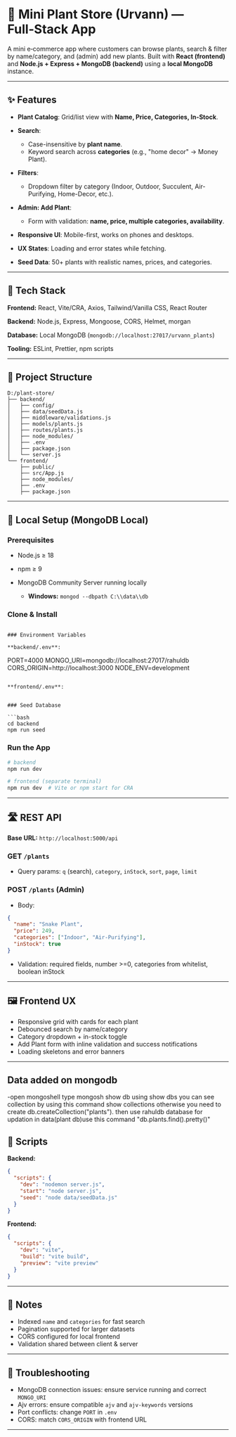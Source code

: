 # 🌿 Mini Plant Store (Urvann) — Full‑Stack App

A mini e‑commerce app where customers can browse plants, search & filter by name/category, and (admin) add new plants. Built with **React (frontend)** and **Node.js + Express + MongoDB (backend)** using a **local MongoDB** instance.

---

## ✨ Features

- **Plant Catalog**: Grid/list view with **Name, Price, Categories, In-Stock**.
- **Search**:

  - Case-insensitive by **plant name**.
  - Keyword search across **categories** (e.g., "home decor" → Money Plant).

- **Filters**:

  - Dropdown filter by category (Indoor, Outdoor, Succulent, Air-Purifying, Home-Decor, etc.).

- **Admin: Add Plant**:

  - Form with validation: **name, price, multiple categories, availability**.

- **Responsive UI**: Mobile-first, works on phones and desktops.
- **UX States**: Loading and error states while fetching.
- **Seed Data**: 50+ plants with realistic names, prices, and categories.

---

## 🧱 Tech Stack

**Frontend:** React, Vite/CRA, Axios, Tailwind/Vanilla CSS, React Router

**Backend:** Node.js, Express, Mongoose, CORS, Helmet, morgan

**Database:** Local MongoDB (`mongodb://localhost:27017/urvann_plants`)

**Tooling:** ESLint, Prettier, npm scripts

---

## 📁 Project Structure

```
D:/plant-store/
├── backend/
│   ├── config/
│   ├── data/seedData.js
│   ├── middleware/validations.js
│   ├── models/plants.js
│   ├── routes/plants.js
│   ├── node_modules/
│   ├── .env
│   ├── package.json
│   └── server.js
└── frontend/
    ├── public/
    ├── src/App.js
    ├── node_modules/
    ├── .env
    ├── package.json
```

---

## 🔧 Local Setup (MongoDB Local)

### Prerequisites

- Node.js ≥ 18
- npm ≥ 9
- MongoDB Community Server running locally

  - **Windows:** `mongod --dbpath C:\\data\\db`

### Clone & Install

```

### Environment Variables

**backend/.env**:

```

PORT=4000
MONGO_URI=mongodb://localhost:27017/rahuldb
CORS_ORIGIN=http://localhost:3000
NODE_ENV=development

```

**frontend/.env**:

```

````

### Seed Database

```bash
cd backend
npm run seed
````

### Run the App

```bash
# backend
npm run dev

# frontend (separate terminal)
npm run dev  # Vite or npm start for CRA
```

---

## 🛣️ REST API

**Base URL:** `http://localhost:5000/api`

### GET `/plants`

- Query params: `q` (search), `category`, `inStock`, `sort`, `page`, `limit`

### POST `/plants` (Admin)

- Body:

```json
{
  "name": "Snake Plant",
  "price": 249,
  "categories": ["Indoor", "Air-Purifying"],
  "inStock": true
}
```

- Validation: required fields, number >=0, categories from whitelist, boolean inStock

---

## 🖼️ Frontend UX

- Responsive grid with cards for each plant
- Debounced search by name/category
- Category dropdown + in-stock toggle
- Add Plant form with inline validation and success notifications
- Loading skeletons and error banners

---

## Data added on mongodb

-open mongoshell type mongosh
show db using show dbs
you can see collection by using this command show collections otherwise you need to create db.createCollection("plants").
then use rahuldb database
for updation in data(plant db)use this command "db.plants.find().pretty()"

## 🚀 Scripts

**Backend:**

```json
{
  "scripts": {
    "dev": "nodemon server.js",
    "start": "node server.js",
    "seed": "node data/seedData.js"
  }
}
```

**Frontend:**

```json
{
  "scripts": {
    "dev": "vite",
    "build": "vite build",
    "preview": "vite preview"
  }
}
```

---

## 🧠 Notes

- Indexed `name` and `categories` for fast search
- Pagination supported for larger datasets
- CORS configured for local frontend
- Validation shared between client & server

---

## 🧰 Troubleshooting

- MongoDB connection issues: ensure service running and correct `MONGO_URI`
- Ajv errors: ensure compatible `ajv` and `ajv-keywords` versions
- Port conflicts: change `PORT` in `.env`
- CORS: match `CORS_ORIGIN` with frontend URL

---
